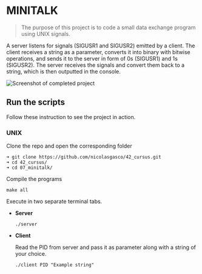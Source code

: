 # MINITALK

> The purpose of this project is to code a small data exchange program using UNIX signals.  
  
A server listens for signals (SIGUSR1 and SIGUSR2) emitted by a client. The client receives a string as a parameter, converts it into binary with bitwise operations, and sends it to the server in form of 0s (SIGUSR1) and 1s (SIGUSR2). The server receives the signals and convert them back to a string, which is then outputted in the console.

![Screenshot of completed project](https://res.cloudinary.com/ngasco/image/upload/v1635067508/42/Screenshot_from_2021-10-24_11-22-56_mfbq1j.png "Screenshot of Minitalk")
## Run the scripts

Follow these instruction to see the project in action.

### UNIX
Clone the repo and open the corresponding folder
```
➜ git clone https://github.com/nicolasgasco/42_cursus.git
➜ cd 42_cursus/
➜ cd 07_minitalk/
```
Compile the programs
```
make all
```
Execute in two separate terminal tabs.
- **Server**
  ```
  ./server
  ```
- **Client**
  
  Read the PID from server and pass it as parameter along with a string of your choice.
  ```
  ./client PID "Example string"
  ```
